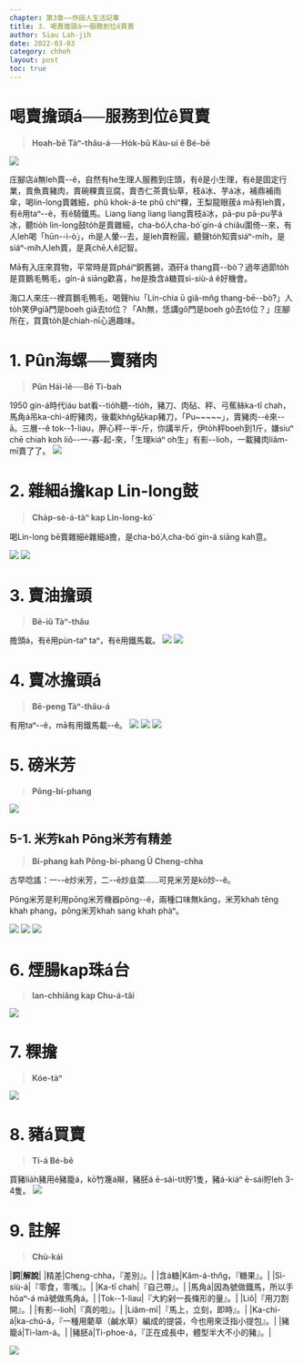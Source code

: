 ```yaml
---
chapter: 第3章——作田人生活記事
title: 3. 喝賣擔頭á──服務到位ê買賣
author: Siau Lah-jih
date: 2022-03-03
category: chheh
layout: post
toc: true
---
```


# 喝賣擔頭á──服務到位ê買賣
> **Hoah-bē Tàⁿ-thâu-á──Ho̍k-bū Kàu-ui ê Bé-bē**

![](../too5/06/6-6-2-2.雜細仔擔.jpg)


庄腳店á無leh賣--ê，自然有he生理人服務到庄頭，有ê是小生理，有ê是固定行業，賣魚賣豬肉，賣碗粿賣豆腐，賣杏仁茶賣仙草，枝á冰、芋á冰，補鼎補雨傘，喝lin-long賣雜細，phû khok-á-te phû chìⁿ粿，王梨龍眼菝á mā有leh賣，有ê用taⁿ--ê，有ê騎鐵馬。Liang liang liang liang賣枝á冰，pā-pu pā-pu芋á冰，聽tio̍h lin-long鼓to̍h是賣雜細，cha-bó͘人cha-bó͘ gín-á chiâu圍倚--來，有人leh喝「hūn--ì-ò͘」，m̄是人暈--去，是leh賣粉圓，聽聲to̍h知賣siáⁿ-mi̍h，是siáⁿ-mih人leh賣，是真chē人ê記智。

Mā有入庄來買物，平常時是買pháiⁿ銅舊錫，酒矸á thang買--bò͘？過年過節to̍h是買鵝毛鴨毛，gín-á siāng歡喜，he是換含á糖買sì-siù-á ê好機會。

海口人來庄--裡買鵝毛鴨毛，喝聲hiu「Lín-chia ū giâ-mn̂g thang-bē--bò͘?」人to̍h笑伊giâ門是boeh giâ去tó位？「Ah無，恁講gô門是boeh gô去tó位？」庄腳所在，買賣to̍h是chiah-nī心適趣味。

# 1. Pûn海螺──賣豬肉
> **Pûn Hái-lê──Bē Ti-bah**

1950 gín-á時代iáu bat看--tio̍h聽--tio̍h，豬刀、肉砧、秤、弓蕉絲ka-tī chah，馬角á吊ka-chì-á貯豬肉，後載khǹg砧kap豬刀，「Pu~~~~~」，賣豬肉--ê來--ā。三層--ê tok--1-liau，胛心秤--半-斤，你講半斤，伊to̍h秤boeh到1斤，嫌siuⁿ chē chiah koh liô--一-寡-起-來，「生理kiáⁿ oh生」有影--lio͘h，一載豬肉liâm-mī賣了了。
![](../too5/06/6-6-1-1.海螺.jpg)

# 2. 雜細á擔kap Lin-long鼓
> **Cha̍p-sè-á-tàⁿ kap Lin-long-kó͘**

喝Lin-long bē賣雜細ê雜細á擔，是cha-bó͘人cha-bó͘ gín-á siāng kah意。

![](../too5/06/6-6-2-1.雜細仔擔.jpg)
![](../too5/06/6-6-2-3.輪瓏鼓.jpg)

# 3. 賣油擔頭
> **Bē-iû Tàⁿ-thâu**

擔頭á，有ê用pùn-taⁿ taⁿ，有ê用鐵馬載。
![](../too5/06/6-6-3-1.火油擔.jpg)
![](../too5/06/6-6-3-5.火油擔.jpg)

# 4. 賣冰擔頭á
> **Bē-peng Tàⁿ-thâu-á**

有用taⁿ--ê，mā有用鐵馬載--ê。
![](../too5/06/6-6-4-1.賣冰擔.jpg)
![](../too5/06/6-6-4-2.賣冰擔頭仔.jpg)
![](../too5/06/6-6-4-21.枝仔冰桶.jpg)

# 5. 磅米芳
> **Pōng-bí-phang**

![](../too5/06/6-6-5-1.磅米芳.jpg)

## 5-1. 米芳kah Pōng米芳有精差
> **Bí-phang kah Pōng-bí-phang Ū Cheng-chha**

古早唸謠：一--è炒米芳，二--ē炒韭菜‥‥‥可見米芳是kō͘炒--ê。

Pōng米芳是利用pōng米芳機器pōng--ê，兩種口味無kāng，米芳khah tēng khah phang，pōng米芳khah sang khah phàⁿ。

![](../too5/06/6-6-6-1.米芳.jpg)
![](../too5/06/6-6-6-3.磅米芳.jpg)
![](../too5/06/6-6-6-2.磅米芳.jpg)

# 6. 煙腸kap珠á台
> **Ian-chhiâng kap Chu-á-tâi**

![](../too5/06/6-6-8-1.煙腸珠仔台.jpg)

# 7. 粿擔
> **Kóe-tàⁿ**

![](../too5/06/6-6-9-1.粿擔.jpg)

# 8. 豬á買賣
> **Ti-á Bé-bē**

買豬lia̍h豬用ê豬籠á，kō͘竹篾á辮，豬胚á ē-sái-tit貯1隻，豬á-kiáⁿ ē-sái貯leh 3-4隻。
![](../too5/06/6-6-7-1.豬籠竹塘.jpg)

# 9. 註解
> **Chù-kái**

|**詞**|**解說**|
|精差|Cheng-chha，『差別』。|
|含á糖|Kâm-á-thn̂g，『糖果』。|
|Sì-siù-á|『零食，零嘴』。|
|Ka-tī chah|『自己帶』。|
|馬角á|因為號做鐵馬，所以手hōaⁿ-á mā號做馬角á。|
|Tok--1-liau|『大約剁一長條形的量』。|
|Liô|『用刀割開』。|
|有影--lio͘h|『真的啦』。|
|Liâm-mī|『馬上，立刻，即時』。|
|Ka-chì-á|ka-chú-á，『一種用藺草（鹹水草）​編成的提袋，今也用來泛指小提包』。|
|豬籠á|Ti-lam-á。|
|豬胚á|Ti-phoe-á，『正在成長中，體型半大不小的豬』。|

![](../too5/04/4-3-6.大耙.jpg)